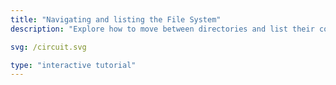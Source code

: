 ```yaml
---
title: "Navigating and listing the File System"
description: "Explore how to move between directories and list their contents using command-line tools."

svg: /circuit.svg

type: "interactive tutorial"
---
```

